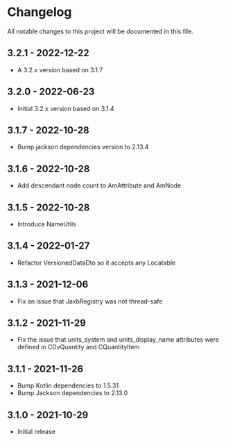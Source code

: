 # Changelog

All notable changes to this project will be documented in this file.

## 3.2.1 - 2022-12-22

- A 3.2.x version based on 3.1.7

## 3.2.0 - 2022-06-23

- Initial 3.2.x version based on 3.1.4

## 3.1.7 - 2022-10-28

- Bump jackson dependencies version to 2.13.4

## 3.1.6 - 2022-10-28

- Add descendant node count to AmAttribute and AmNode

## 3.1.5 - 2022-10-28

- Introduce NameUtils

## 3.1.4 - 2022-01-27

- Refactor VersionedDataDto so it accepts any Locatable

## 3.1.3 - 2021-12-06

- Fix an issue that JaxbRegistry was not thread-safe

## 3.1.2 - 2021-11-29

- Fix the issue that units_system and units_display_name attributes were defined in CDvQuantity and CQuantityItem

## 3.1.1 - 2021-11-26

- Bump Kotlin dependencies to 1.5.31
- Bump Jackson dependencies to 2.13.0

## 3.1.0 - 2021-10-29

- Initial release
